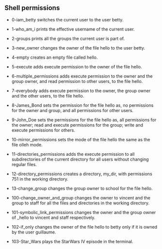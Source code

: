 ## Shell permissions

- 0-iam_betty switches the current user to the user betty.
- 1-who_am_i prints the effective username of the current user.
- 2-groups prints all the groups the current user is part of.
- 3-new_owner changes the owner of the file hello to the user betty.
- 4-empty creates an empty file called hello.
- 5-execute adds execute permission to the owner of the file hello.
- 6-multiple_permissions adds execute permission to the owner and the group owner, and read permission to other users, to the file hello.
- 7-everybody adds execute permission to the owner, the group owner and the other users, to the file hello.
- 8-James_Bond sets the permission for the file hello as, no permissions for the owner and group, and all permissions for other users.
- 9-John_Doe sets the permissions for the file hello as, all permissions for the owner; read and execute permissions for the group; write and execute permissions for others.
- 10-mirror_permissions sets the mode of the file hello the same as the file olleh mode.
- 11-directories_permissions adds the execute permission to all subdirectories of the current directory for all users without changing regular files.
- 12-directory_permissions creates a directory, my_dir, with permissions 751 in the working directory.
- 13-change_group changes the group owner to school for the file hello.

- 100-change_owner_and_group changes the owner to vincent and the group to staff for all the files and directories in the working directory.
- 101-symbolic_link_permissions changes the owner and the group owner of \_hello to vincent and staff respectively.
- 102-if_only changes the owner of the file hello to betty only if it is owned by the user guillaume.
- 103-Star_Wars plays the StarWars IV episode in the terminal.
